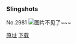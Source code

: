 ### Slingshots
No.2981
![图片不见了~~~](https://imgs.xkcd.com/comics/slingshots.png)

[原址](https://xkcd.com//2981) [下载](https://imgs.xkcd.com/comics/slingshots.png)

